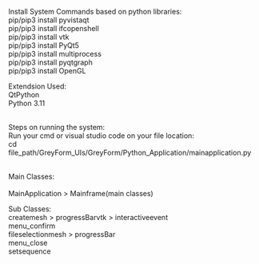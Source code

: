 Install System Commands based on python libraries:<br>
pip/pip3 install pyvistaqt <br>
pip/pip3 install ifcopenshell <br>
pip/pip3 install vtk <br>
pip/pip3 install PyQt5 <br>
pip/pip3 install multiprocess <br>
pip/pip3 install pyqtgraph <br>
pip/pip3 install OpenGL <br>

Extendsion Used:<br>
QtPython <br>
Python 3.11 <br> <br>


Steps on running the system:<br>
Run your cmd or visual studio code on your file location:<br>
cd file_path/GreyForm_UIs/GreyForm/Python_Application/mainapplication.py<br><br>

Main Classes:<br>                               
MainApplication > Mainframe(main classes) 

Sub Classes:<br>
createmesh > progressBarvtk > interactiveevent <br>
menu_confirm <br>
fileselectionmesh > progressBar <br>
menu_close <br>
setsequence

